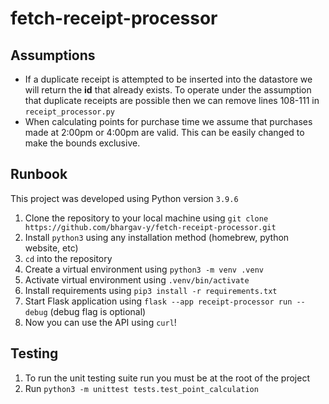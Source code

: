 # fetch-receipt-processor

## Assumptions
- If a duplicate receipt is attempted to be inserted into the datastore we will return the **id** that already exists. To operate under the assumption that duplicate receipts are possible then we can remove lines 108-111 in `receipt_processor.py`
- When calculating points for purchase time we assume that purchases made at 2:00pm or 4:00pm are valid. This can be easily changed to make the bounds exclusive. 

## Runbook
This project was developed using Python version `3.9.6`
1. Clone the repository to your local machine using `git clone https://github.com/bhargav-y/fetch-receipt-processor.git`
2. Install `python3` using any installation method (homebrew, python website, etc)
3. `cd` into the repository
4. Create a virtual environment using `python3 -m venv .venv`
5. Activate virtual environment using `.venv/bin/activate`
6. Install requirements using `pip3 install -r requirements.txt`
7. Start Flask application using `flask --app receipt-processor run --debug` (debug flag is optional)
8. Now you can use the API using `curl`!

## Testing
1. To run the unit testing suite run you must be at the root of the project
2. Run `python3 -m unittest tests.test_point_calculation`

